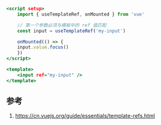 





```htm
<script setup>
    import { useTemplateRef, onMounted } from 'vue'

    // 第一个参数必须与模板中的 ref 值匹配
    const input = useTemplateRef('my-input')

    onMounted(() => {
    input.value.focus()
    })
</script>

<template>
    <input ref="my-input" />
</template>
```









## 参考
1. https://cn.vuejs.org/guide/essentials/template-refs.html

